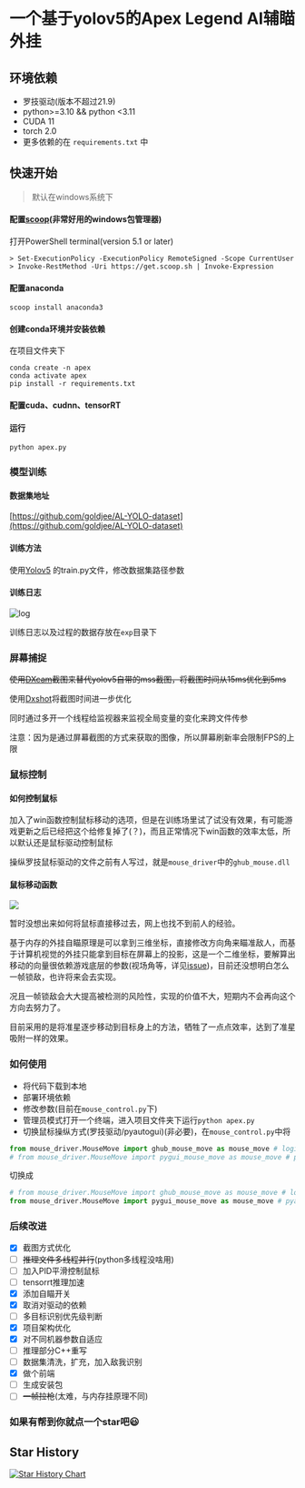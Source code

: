 # 一个基于yolov5的Apex Legend AI辅瞄外挂
## 环境依赖
* 罗技驱动(版本不超过21.9)
* python>=3.10 && python <3.11
* CUDA 11
* torch 2.0
* 更多依赖的在 `requirements.txt` 中

## 快速开始
> 默认在windows系统下

#### 配置[scoop](https://scoop.sh/)(非常好用的windows包管理器)
打开PowerShell terminal(version 5.1 or later)
```
> Set-ExecutionPolicy -ExecutionPolicy RemoteSigned -Scope CurrentUser
> Invoke-RestMethod -Uri https://get.scoop.sh | Invoke-Expression
```

#### 配置anaconda
```
scoop install anaconda3
```

#### 创建conda环境并安装依赖
在项目文件夹下

```
conda create -n apex
conda activate apex
pip install -r requirements.txt
```
#### 配置cuda、cudnn、tensorRT

#### 运行
```
python apex.py
```

<!-- ## 项目流程图
![项目流程图](https://user-images.githubusercontent.com/103171084/240091322-a9e21a41-faa8-4ce8-96b5-0be957c86012.png) -->
### 模型训练
#### 数据集地址
[https://github.com/goldjee/AL-YOLO-dataset](https://github.com/goldjee/AL-YOLO-dataset)
#### 训练方法
使用[Yolov5](https://github.com/ultralytics/yolov5) 的train.py文件，修改数据集路径参数
#### 训练日志
![log](https://user-images.githubusercontent.com/103171084/240091844-4bfd3af3-9d92-412e-8697-6d3ec8adc904.png)

训练日志以及过程的数据存放在`exp`目录下
### 屏幕捕捉

~~使用[DXcam](https://github.com/ra1nty/DXcam)截图来替代yolov5自带的mss截图，将截图时间从15ms优化到5ms~~

使用[Dxshot](https://github.com/AI-M-BOT/DXcam/releases)将截图时间进一步优化

同时通过多开一个线程给监视器来监视全局变量的变化来跨文件传参

注意：因为是通过屏幕截图的方式来获取的图像，所以屏幕刷新率会限制FPS的上限

### 鼠标控制
#### 如何控制鼠标

加入了win函数控制鼠标移动的选项，但是在训练场里试了试没有效果，有可能游戏更新之后已经把这个给修复掉了(？)，而且正常情况下win函数的效率太低，所以默认还是鼠标驱动控制鼠标

操纵罗技鼠标驱动的文件之前有人写过，就是`mouse_driver`中的`ghub_mouse.dll`

#### 鼠标移动函数
![](https://user-images.githubusercontent.com/103171084/241761731-2293a5f2-6421-4d37-b353-d6ec7ea2ccc7.png)

暂时没想出来如何将鼠标直接移过去，网上也找不到前人的经验。

基于内存的外挂自瞄原理是可以拿到三维坐标，直接修改方向角来瞄准敌人，而基于计算机视觉的外挂只能拿到目标在屏幕上的投影，这是一个二维坐标，要解算出移动的向量很依赖游戏底层的参数(视场角等，详见[issue](https://github.com/EthanH3514/AL_Yolo/issues/3))，目前还没想明白怎么一帧锁敌，也许将来会去实现。

况且一帧锁敌会大大提高被检测的风险性，实现的价值不大，短期内不会再向这个方向去努力了。

目前采用的是将准星逐步移动到目标身上的方法，牺牲了一点点效率，达到了准星吸附一样的效果。

### 如何使用
- 将代码下载到本地
- 部署环境依赖
- 修改参数(目前在`mouse_control.py`下)
- 管理员模式打开一个终端，进入项目文件夹下运行`python apex.py`
- 切换鼠标操纵方式(罗技驱动/pyautogui)(非必要)，在`mouse_control.py`中将
```python
from mouse_driver.MouseMove import ghub_mouse_move as mouse_move # logi驱动
# from mouse_driver.MouseMove import pygui_mouse_move as mouse_move # pyautogui
```
切换成
```python
# from mouse_driver.MouseMove import ghub_mouse_move as mouse_move # logi驱动
from mouse_driver.MouseMove import pygui_mouse_move as mouse_move # pyautogui
```

### 后续改进

- [x] 截图方式优化
- [ ] ~~推理文件多线程并行~~(python多线程没啥用)
- [ ] 加入PID平滑控制鼠标
- [ ] tensorrt推理加速
- [x] 添加自瞄开关
- [x] 取消对驱动的依赖
- [ ] 多目标识别优先级判断
- [x] 项目架构优化
- [x] 对不同机器参数自适应
- [ ] 推理部分C++重写
- [ ] 数据集清洗，扩充，加入敌我识别
- [x] 做个前端
- [ ] 生成安装包
- [ ] ~~一帧拉枪~~(太难，与内存挂原理不同)

### 如果有帮到你就点一个star吧😃

## Star History

[![Star History Chart](https://api.star-history.com/svg?repos=EthanH3514/AL_Yolo&type=Date)](https://star-history.com/#EthanH3514/AL_Yolo&Date)